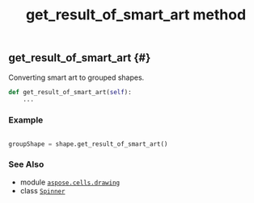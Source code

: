 ﻿---
title: get_result_of_smart_art method
second_title: Aspose.Cells for Python via .NET API References
description: 
type: docs
weight: 130
url: /aspose.cells.drawing/spinner/get_result_of_smart_art/
is_root: false
---

## get_result_of_smart_art {#}

Converting smart art to grouped shapes.



```python
def get_result_of_smart_art(self):
    ...
```



### Example 


```python

groupShape = shape.get_result_of_smart_art()

```



### See Also
* module [`aspose.cells.drawing`](../../)
* class [`Spinner`](/cells/python-net/aspose.cells.drawing/spinner)
